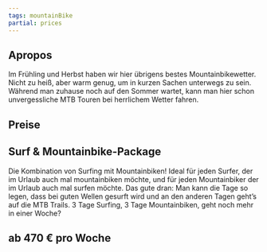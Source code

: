 ```yaml
---
tags: mountainBike
partial: prices
---
```


## Apropos

Im Frühling und Herbst haben wir hier übrigens bestes Mountainbikewetter. Nicht zu heiß, aber warm genug, um in kurzen Sachen unterwegs zu sein. Während man zuhause noch auf den Sommer wartet, kann man hier schon unvergessliche MTB Touren bei herrlichem Wetter fahren.

## Preise

## Surf & Mountainbike-Package

Die Kombination von Surfing mit Mountainbiken! Ideal für jeden Surfer, der im Urlaub auch mal mountainbiken möchte, und für jeden Mountainbiker der im Urlaub auch mal surfen möchte. Das gute dran: Man kann die Tage so legen, dass bei guten Wellen gesurft wird und an den anderen Tagen geht’s auf die MTB Trails. 3 Tage Surfing, 3 Tage Mountainbiken, geht noch mehr in einer Woche?

## ab 470 € pro Woche

